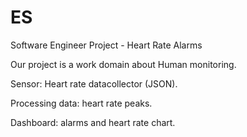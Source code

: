# ES
Software Engineer Project - Heart Rate Alarms

Our project is a work domain about Human monitoring.<p> 
Sensor: Heart rate datacollector (JSON).<p> 
Processing data: heart rate peaks. <p> 
Dashboard: alarms and heart rate chart.
